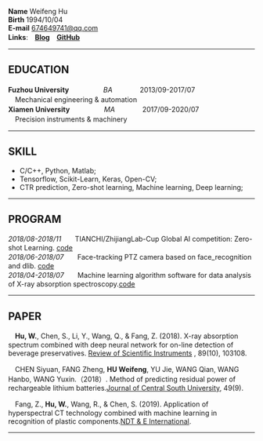 **Name** Weifeng Hu   
**Birth** 1994/10/04  
**E-mail** 674649741@qq.com  
**Links**:　**[Blog](https://blog.csdn.net/Hu_WF)**　**[GitHub](https://github.com/Hu-WF)**  
 
----

## EDUCATION  
**Fuzhou University**　　　　　_BA_　　　　2013/09-2017/07  
　Mechanical engineering & automation  
**Xiamen University**　　　　　_MA_　　　　2017/09-2020/07  
　Precision instruments & machinery

----

## SKILL  
* C/C++, Python, Matlab;  
* Tensorflow, Scikit-Learn, Keras, Open-CV;  
* CTR prediction, Zero-shot learning, Machine learning, Deep learning;  

----

## PROGRAM  
_2018/08-2018/11_　　TIANCHI/ZhijiangLab-Cup Global AI competition: Zero-shot Learning. [code](https://github.com/Hu-WF/2018ZJL-Zero-Shot-Learning-ZSL)  
_2018/06-2018/07_　　Face-tracking PTZ camera based on face_recognition and dlib. [code](https://github.com/Hu-WF/Face-tracking-PTZ-camera-project)  
_2018/04-2018/07_　　Machine learning algorithm software for data analysis of X-ray absorption spectroscopy.[code](https://github.com/Hu-WF/XASDataProcessingProject)  

----

## PAPER  
　**Hu, W.**, Chen, S., Li, Y., Wang, Q., & Fang, Z. (2018). X-ray absorption spectrum combined with deep neural network for on-line detection of beverage preservatives. [Review of Scientific Instruments](https://aip.scitation.org/doi/10.1063/1.5048281)
, 89(10), 103108.  

　CHEN Siyuan, FANG Zheng, **HU Weifeng**, YU Jie, WANG Qian, WANG Hanbo, WANG Yuxin.（2018）. Method of predicting residual power of rechargeable lithium batteries.[Journal of Central South University](http://www.zndxzk.com.cn/paper/paperView.aspx?id=paper_318535), 49(9).  
 
　Fang, Z., **Hu, W.**, Wang, R., & Chen, S. (2019). Application of hyperspectral CT technology combined with machine learning in recognition of plastic components.[NDT & E International](https://www.sciencedirect.com/science/article/pii/S0963869518305619?via%3Dihub).

----



